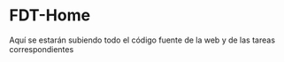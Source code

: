 # FDT-Home
Aquí se estarán subiendo todo el código fuente de la web y de las tareas correspondientes
